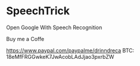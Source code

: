 # SpeechTrick
Open Google With Speech Recognition






Buy me a Coffe 

https://www.paypal.com/paypalme/drinndreca
BTC: 18eMfFRGGwkeK7JwAcobLAdJjao3pxrbZW
